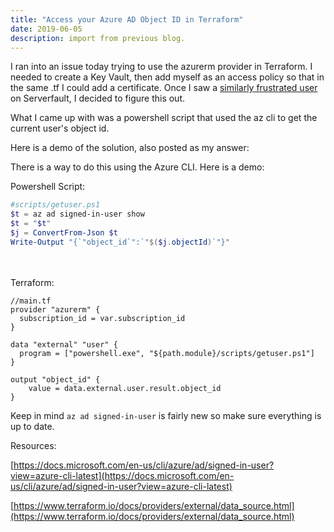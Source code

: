 ```yaml
---
title: "Access your Azure AD Object ID in Terraform"
date: 2019-06-05
description: import from previous blog.
---
```

I ran into an issue today trying to use the azurerm provider in Terraform. I needed to create a Key Vault, then add myself as an access policy so that in the same .tf I could add a certificate. Once I saw a [similarly frustrated user](https://serverfault.com/a/970269/526579) on Serverfault, I decided to figure this out.

What I came up with was a powershell script that used the az cli to get the current user's object id.

Here is a demo of the solution, also posted as my answer:

There is a way to do this using the Azure CLI. Here is a demo:

Powershell Script:
```powershell
#scripts/getuser.ps1
$t = az ad signed-in-user show
$t = "$t"
$j = ConvertFrom-Json $t
Write-Output "{`"object_id`":`"$($j.objectId)`"}"
```

<br/><br/>
Terraform:
```hcl
//main.tf
provider "azurerm" {
  subscription_id = var.subscription_id
}

data "external" "user" {
  program = ["powershell.exe", "${path.module}/scripts/getuser.ps1"]
}

output "object_id" {
    value = data.external.user.result.object_id
}
```

Keep in mind `az ad signed-in-user` is fairly new so make sure everything is up to date.

Resources:

[https://docs.microsoft.com/en-us/cli/azure/ad/signed-in-user?view=azure-cli-latest](https://docs.microsoft.com/en-us/cli/azure/ad/signed-in-user?view=azure-cli-latest)

[https://www.terraform.io/docs/providers/external/data_source.html](https://www.terraform.io/docs/providers/external/data_source.html)




